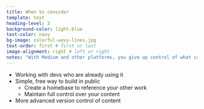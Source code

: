 ```yaml
---
title: When to consider
template: text
heading-level: 3
background-color: light-blue
text-color: navy
bg-image: colorful-wavy-lines.jpg
text-order: first # first or last
image-alignment: right # left or right
notes: "With Medium and other platforms, you give up control of what can happen with your content."
---
```


- Working with devs who are already using it
- Simple, free way to build in public
    - Create a homebase to reference your other work
    - Maintain full control over your content
- More advanced version control of content